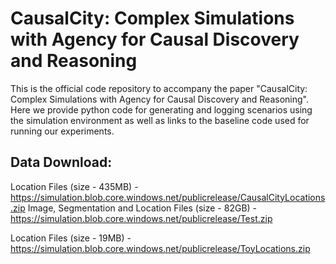 # CausalCity: Complex Simulations with Agency for Causal Discovery and Reasoning

This is the official code repository to accompany the paper "CausalCity: Complex Simulations with Agency for Causal Discovery and Reasoning".
Here we provide python code for generating and logging scenarios using the simulation environment as well as links to the baseline code used for running our experiments.


## Data Download:

Location Files (size - 435MB) - https://simulation.blob.core.windows.net/publicrelease/CausalCityLocations.zip
Image, Segmentation and Location Files (size - 82GB) - https://simulation.blob.core.windows.net/publicrelease/Test.zip

Location Files (size - 19MB) - https://simulation.blob.core.windows.net/publicrelease/ToyLocations.zip
